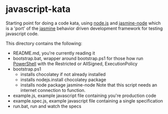 javascript-kata
===============

Starting point for doing a code kata, using [node.js][node] and 
[jasmine-node][jasmn] which is a 'port' of the [jasmine][jasm] behavior 
driven development framework for testing javascript code.

This directory contains the following:
- README.md, you're currently reading it
- bootstrap.bat, wrapper around bootstrap.ps1 for those how run [PowerShell][ps] 
  with the Restricted or AllSigned, ExecutionPolicy
- bootstrap.ps1
    - installs chocolatey if not already installed
    - installs nodejs.install chocolatey package
    - installs node package jasmine-node
  Note that this script needs an internet connection to function.
- example.js, example javascript file containing you're production code
- example.spec.js, example javascript file containing a single 
  specification
- run.bat, run and watch the specs 

[node]: http://nodejs.org/
[jasmn]: https://github.com/mhevery/jasmine-node
[jasm]: http://pivotal.github.io/jasmine/
[ps]: http://technet.microsoft.com/en-us/scriptcenter/powershell.aspx
